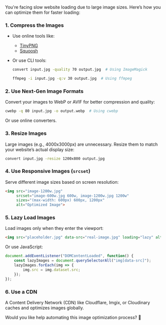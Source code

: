 You're facing slow website loading due to large image sizes. Here’s how you can optimize them for faster loading:

### 1. **Compress the Images**

- Use online tools like:
    - [TinyPNG](https://tinypng.com/)
    - [Squoosh](https://squoosh.app/)
- Or use CLI tools:
    
    ```sh
    convert input.jpg -quality 70 output.jpg  # Using ImageMagick
    ```
    
    ```sh
    ffmpeg -i input.jpg -q:v 30 output.jpg  # Using ffmpeg
    ```
    

### 2. **Use Next-Gen Image Formats**

Convert your images to WebP or AVIF for better compression and quality:

```sh
cwebp -q 80 input.jpg -o output.webp  # Using cwebp
```

Or use online converters.

### 3. **Resize Images**

Large images (e.g., 4000x3000px) are unnecessary. Resize them to match your website’s actual display size:

```sh
convert input.jpg -resize 1200x800 output.jpg
```

### 4. **Use Responsive Images (`srcset`)**

Serve different image sizes based on screen resolution:

```html
<img src="image-1200w.jpg" 
     srcset="image-600w.jpg 600w, image-1200w.jpg 1200w" 
     sizes="(max-width: 600px) 600px, 1200px" 
     alt="Optimized Image">
```

### 5. **Lazy Load Images**

Load images only when they enter the viewport:

```html
<img src="placeholder.jpg" data-src="real-image.jpg" loading="lazy" alt="Lazy Loaded Image">
```

Or use JavaScript:

```js
document.addEventListener("DOMContentLoaded", function() {
    const lazyImages = document.querySelectorAll("img[data-src]");
    lazyImages.forEach(img => {
        img.src = img.dataset.src;
    });
});
```

### 6. **Use a CDN**

A Content Delivery Network (CDN) like Cloudflare, Imgix, or Cloudinary caches and optimizes images globally.

Would you like help automating this image optimization process? 🚀